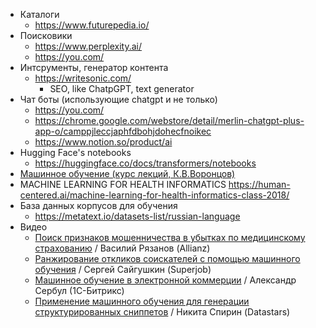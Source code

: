 - Каталоги
	- https://www.futurepedia.io/
- Поисковики
	- https://www.perplexity.ai/
	- https://you.com/
- Интсрументы, генератор контента
	- https://writesonic.com/ 
		- SEO, like ChatpGPT, text generator
- Чат боты (использующие chatgpt и не только)
	- https://you.com/
	- https://chrome.google.com/webstore/detail/merlin-chatgpt-plus-app-o/camppjleccjaphfdbohjdohecfnoikec
	- https://www.notion.so/product/ai
- Hugging Face's notebooks 
	- https://huggingface.co/docs/transformers/notebooks
- [Машинное обучение (курс лекций, К.В.Воронцов)](http://www.machinelearning.ru/wiki/index.php?title=%D0%9C%D0%B0%D1%88%D0%B8%D0%BD%D0%BD%D0%BE%D0%B5_%D0%BE%D0%B1%D1%83%D1%87%D0%B5%D0%BD%D0%B8%D0%B5_%28%D0%BA%D1%83%D1%80%D1%81_%D0%BB%D0%B5%D0%BA%D1%86%D0%B8%D0%B9%2C_%D0%9A.%D0%92.%D0%92%D0%BE%D1%80%D0%BE%D0%BD%D1%86%D0%BE%D0%B2%29)
- MACHINE LEARNING FOR HEALTH INFORMATICS https://human-centered.ai/machine-learning-for-health-informatics-class-2018/
- База данных корпусов для обучения
	- https://metatext.io/datasets-list/russian-language
- Видео
	- [Поиск признаков мошенничества в убытках по медицинскому страхованию](https://youtu.be/OSk83rfWh1Q) / Василий Рязанов (Allianz)  
	- [Ранжирование откликов соискателей с помощью машинного обучения](https://youtu.be/hMIXTiKAVoA) / Сергей Сайгушкин (Superjob)  
	- [Машинное обучение в электронной коммерции](https://youtu.be/cpvjp2mEy30) / Александр Сербул (1С-Битрикс)  
	- [Применение машинного обучения для генерации структурированных сниппетов](https://youtu.be/ZCNcK2fmkBo) / Никита Спирин (Datastars)